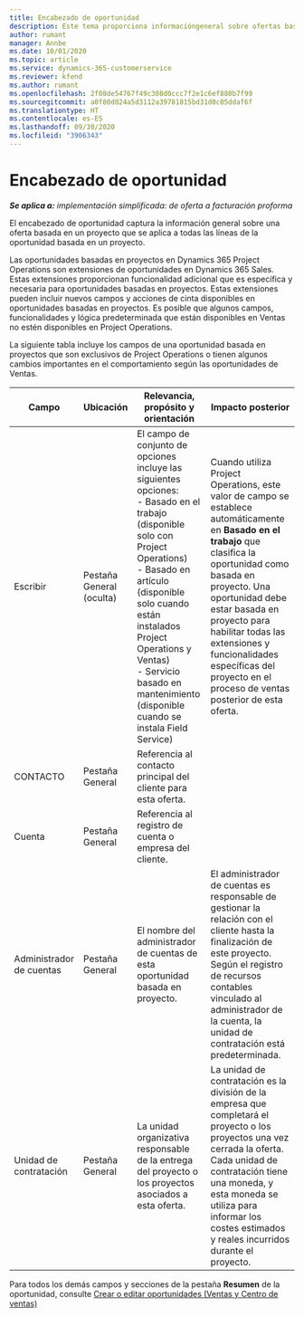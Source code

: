 ```yaml
---
title: Encabezado de oportunidad
description: Este tema proporciona informacióngeneral sobre ofertas basadas en proyectos y las líneas de oportunidades basadas en proyectos.
author: rumant
manager: Annbe
ms.date: 10/01/2020
ms.topic: article
ms.service: dynamics-365-customerservice
ms.reviewer: kfend
ms.author: rumant
ms.openlocfilehash: 2f08de54767f49c308d0ccc7f2e1c6ef880b7f99
ms.sourcegitcommit: a0f80d024a5d3112a39781815bd31d0c05ddaf6f
ms.translationtype: HT
ms.contentlocale: es-ES
ms.lasthandoff: 09/30/2020
ms.locfileid: "3906343"
---
```

# <a name="opportunity-header"></a>Encabezado de oportunidad

_**Se aplica a:** implementación simplificada: de oferta a facturación proforma_

El encabezado de oportunidad captura la información general sobre una oferta basada en un proyecto que se aplica a todas las líneas de la oportunidad basada en un proyecto.

Las oportunidades basadas en proyectos en Dynamics 365 Project Operations son extensiones de oportunidades en Dynamics 365 Sales. Estas extensiones proporcionan funcionalidad adicional que es específica y necesaria para oportunidades basadas en proyectos. Estas extensiones pueden incluir nuevos campos y acciones de cinta disponibles en oportunidades basadas en proyectos. Es posible que algunos campos, funcionalidades y lógica predeterminada que están disponibles en Ventas no estén disponibles en Project Operations.

La siguiente tabla incluye los campos de una oportunidad basada en proyectos que son exclusivos de Project Operations o tienen algunos cambios importantes en el comportamiento según las oportunidades de Ventas.

| **Campo** | **Ubicación** | **Relevancia, propósito y orientación** | **Impacto posterior** |
| --- | --- | --- | --- |
| Escribir | Pestaña General (oculta) | El campo de conjunto de opciones incluye las siguientes opciones:</br>- Basado en el trabajo (disponible solo con Project Operations)</br>- Basado en artículo (disponible solo cuando están instalados Project Operations y Ventas)</br>- Servicio basado en mantenimiento (disponible cuando se instala Field Service) | Cuando utiliza Project Operations, este valor de campo se establece automáticamente en **Basado en el trabajo** que clasifica la oportunidad como basada en proyecto. Una oportunidad debe estar basada en proyecto para habilitar todas las extensiones y funcionalidades específicas del proyecto en el proceso de ventas posterior de esta oferta. |
| CONTACTO | Pestaña General | Referencia al contacto principal del cliente para esta oferta. | |
| Cuenta | Pestaña General | Referencia al registro de cuenta o empresa del cliente. | |
| Administrador de cuentas | Pestaña General | El nombre del administrador de cuentas de esta oportunidad basada en proyecto. | El administrador de cuentas es responsable de gestionar la relación con el cliente hasta la finalización de este proyecto. Según el registro de recursos contables vinculado al administrador de la cuenta, la unidad de contratación está predeterminada. |
| Unidad de contratación | Pestaña General | La unidad organizativa responsable de la entrega del proyecto o los proyectos asociados a esta oferta. | La unidad de contratación es la división de la empresa que completará el proyecto o los proyectos una vez cerrada la oferta. Cada unidad de contratación tiene una moneda, y esta moneda se utiliza para informar los costes estimados y reales incurridos durante el proyecto. |

Para todos los demás campos y secciones de la pestaña **Resumen** de la oportunidad, consulte [Crear o editar oportunidades (Ventas y Centro de ventas)](https://docs.microsoft.com/dynamics365/sales-enterprise/create-edit-opportunity-sales)
